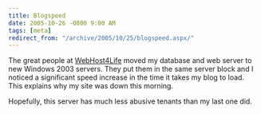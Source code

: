 ```yaml
---
title: Blogspeed
date: 2005-10-26 -0800 9:00 AM
tags: [meta]
redirect_from: "/archive/2005/10/25/blogspeed.aspx/"
---
```


The great people at [WebHost4Life](http://webhost4life.com/) moved my
database and web server to new Windows 2003 servers. They put them in
the same server block and I noticed a significant speed increase in the
time it takes my blog to load. This explains why my site was down this
morning.

Hopefully, this server has much less abusive tenants than my last one
did.


